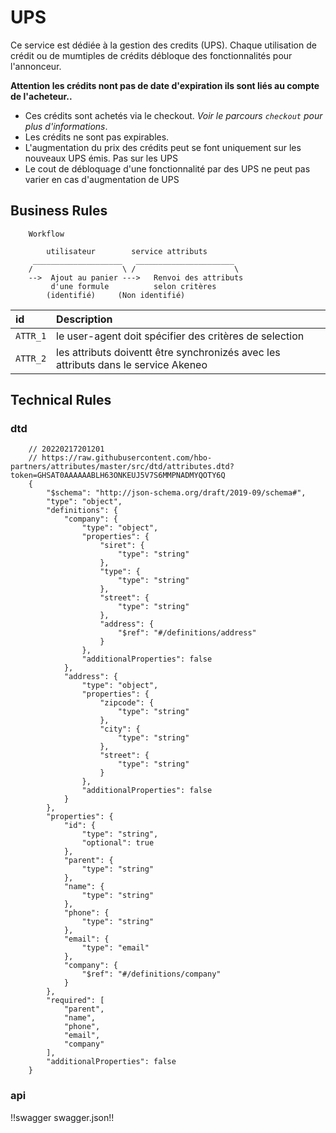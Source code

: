 # UPS

Ce service est dédiée à la gestion des credits (UPS). Chaque utilisation de crédit ou de mumtiples de crédits débloque des fonctionnalités pour l'annonceur.

**Attention les crédits nont pas de date d'expiration ils sont liés au compte de l'acheteur..**

* Ces crédits sont achetés via le checkout. *Voir le parcours `checkout` pour plus d'informations*. 
* Les crédits ne sont pas expirables.
* L'augmentation du prix des crédits peut se font uniquement sur les nouveaux UPS émis. Pas sur les UPS
* Le cout de débloquage d'une fonctionnalité par des UPS ne peut pas varier en cas d'augmentation de UPS

## Business Rules

        Workflow
                
            utilisateur        service attributs
         ____________________   ______________________
        /                    \ /                      \
        -->  Ajout au panier --->   Renvoi des attributs
             d'une formule          selon critères
            (identifié)	    (Non identifié)


| id      | Description                                                                          |
|:--------|:-------------------------------------------------------------------------------------|
|`ATTR_1` | le user-agent doit spécifier des critères de selection                               |
|`ATTR_2` | les attributs doiventt être synchronizés avec les attributs dans le service Akeneo   |


## Technical Rules

### dtd


        // 20220217201201
        // https://raw.githubusercontent.com/hbo-partners/attributes/master/src/dtd/attributes.dtd?token=GHSAT0AAAAAABLH63ONKEUJ5V7S6MMPNADMYQOTY6Q
        {
            "$schema": "http://json-schema.org/draft/2019-09/schema#",
            "type": "object",
            "definitions": {
                "company": {
                    "type": "object",
                    "properties": {
                        "siret": {
                            "type": "string"
                        },
                        "type": {
                            "type": "string"
                        },
                        "street": {
                            "type": "string"
                        },
                        "address": {
                            "$ref": "#/definitions/address"
                        }
                    },
                    "additionalProperties": false
                },
                "address": {
                    "type": "object",
                    "properties": {
                        "zipcode": {
                            "type": "string"
                        },
                        "city": {
                            "type": "string"
                        },
                        "street": {
                            "type": "string"
                        }
                    },
                    "additionalProperties": false
                }
            },
            "properties": {
                "id": {
                    "type": "string",
                    "optional": true
                },
                "parent": {
                    "type": "string"
                },
                "name": {
                    "type": "string"
                },
                "phone": {
                    "type": "string"
                },
                "email": {
                    "type": "email"
                },
                "company": {
                    "$ref": "#/definitions/company"
                }
            },
            "required": [
                "parent",
                "name",
                "phone",
                "email",
                "company"
            ],
            "additionalProperties": false
        }
        
### api

!!swagger swagger.json!!